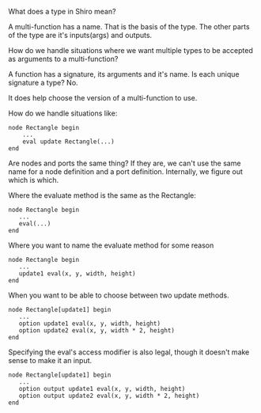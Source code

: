 What does a type in Shiro mean?

A multi-function has a name. That is the basis of the type.
The other parts of the type are it's inputs(args) and outputs.

How do we handle situations where we want multiple types to be accepted as
arguments to a multi-function?

A function has a signature, its arguments and it's name.
Is each unique signature a type? No.

It does help choose the version of a multi-function to use.


How do we handle situations like:

```
node Rectangle begin
	...
	eval update Rectangle(...)
end
```

Are nodes and ports the same thing?
If they are, we can't use the same name for a node definition and a port definition.
Internally, we figure out which is which. 

Where the evaluate method is the same as the Rectangle:

```
node Rectangle begin
   ...
   eval(...)
end
```

Where you want to name the evaluate method for some reason

```
node Rectangle begin
   ...
   update1 eval(x, y, width, height) 
end
```

When you want to be able to choose between two update methods.

```
node Rectangle[update1] begin
   ...
   option update1 eval(x, y, width, height) 
   option update2 eval(x, y, width * 2, height) 
end
```

Specifying the eval's access modifier is also legal, though it doesn't make sense
to make it an input.

```
node Rectangle[update1] begin
   ...
   option output update1 eval(x, y, width, height) 
   option output update2 eval(x, y, width * 2, height) 
end
```
